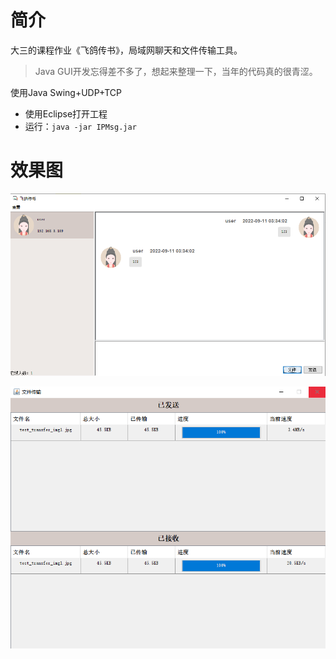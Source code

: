 # 简介

大三的课程作业《飞鸽传书》，局域网聊天和文件传输工具。

> Java GUI开发忘得差不多了，想起来整理一下，当年的代码真的很青涩。

使用Java Swing+UDP+TCP

* 使用Eclipse打开工程
* 运行：`java -jar IPMsg.jar`

# 效果图

![](res/images/capture1.png)

![](res/images/capture2.png)